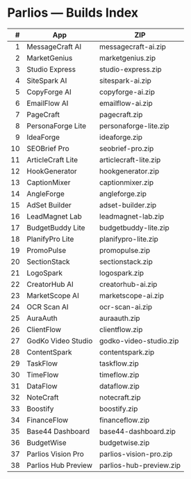 # Parlios — Builds Index

| # | App | ZIP |
|---:|---|---|
| 1 | MessageCraft AI | messagecraft-ai.zip |
| 2 | MarketGenius | marketgenius.zip |
| 3 | Studio Express | studio-express.zip |
| 4 | SiteSpark AI | sitespark-ai.zip |
| 5 | CopyForge AI | copyforge-ai.zip |
| 6 | EmailFlow AI | emailflow-ai.zip |
| 7 | PageCraft | pagecraft.zip |
| 8 | PersonaForge Lite | personaforge-lite.zip |
| 9 | IdeaForge | ideaforge.zip |
| 10 | SEOBrief Pro | seobrief-pro.zip |
| 11 | ArticleCraft Lite | articlecraft-lite.zip |
| 12 | HookGenerator | hookgenerator.zip |
| 13 | CaptionMixer | captionmixer.zip |
| 14 | AngleForge | angleforge.zip |
| 15 | AdSet Builder | adset-builder.zip |
| 16 | LeadMagnet Lab | leadmagnet-lab.zip |
| 17 | BudgetBuddy Lite | budgetbuddy-lite.zip |
| 18 | PlanifyPro Lite | planifypro-lite.zip |
| 19 | PromoPulse | promopulse.zip |
| 20 | SectionStack | sectionstack.zip |
| 21 | LogoSpark | logospark.zip |
| 22 | CreatorHub AI | creatorhub-ai.zip |
| 23 | MarketScope AI | marketscope-ai.zip |
| 24 | OCR Scan AI | ocr-scan-ai.zip |
| 25 | AuraAuth | auraauth.zip |
| 26 | ClientFlow | clientflow.zip |
| 27 | GodKo Video Studio | godko-video-studio.zip |
| 28 | ContentSpark | contentspark.zip |
| 29 | TaskFlow | taskflow.zip |
| 30 | TimeFlow | timeflow.zip |
| 31 | DataFlow | dataflow.zip |
| 32 | NoteCraft | notecraft.zip |
| 33 | Boostify | boostify.zip |
| 34 | FinanceFlow | financeflow.zip |
| 35 | Base44 Dashboard | base44-dashboard.zip |
| 36 | BudgetWise | budgetwise.zip |
| 37 | Parlios Vision Pro | parlios-vision-pro.zip |
| 38 | Parlios Hub Preview | parlios-hub-preview.zip |
